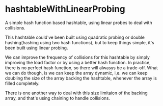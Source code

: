 # hashtableWithLinearProbing
A simple hash function based hashtable, using linear probes to deal with collisions.

This hashtable could've been built using quadratic probing or double hashing(hashing using two hash functions), but to keep things simple, it's been built using linear probing.

We can improve the frequency of collisions for this hashtable by simply improving the load factor or by using a better hash function.
In practice, there is no perfect hash function, so there will alwasys be a trade-off.
What we can do though, is we can keep the array dynamic, i,e. we can keep doubling the size of the array backing the hashtable, whenever the array is filled completely.

There is one another way to deal with this size limitaion of the backing array, and that's using chaining to handle collisions.
